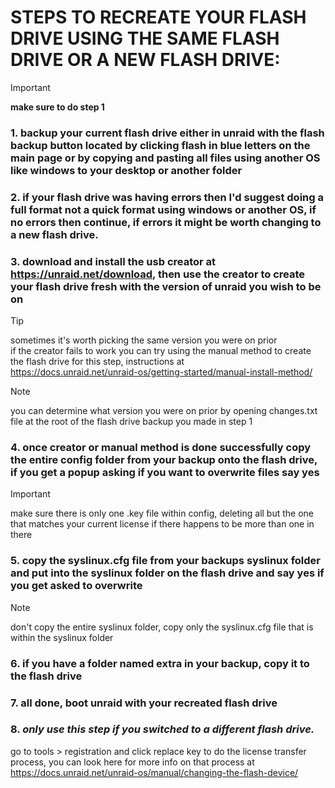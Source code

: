 # STEPS TO RECREATE YOUR FLASH DRIVE USING THE SAME FLASH DRIVE OR A NEW FLASH DRIVE:

> [!IMPORTANT]
> **make sure to do step 1**

### 1. backup your current flash drive either in unraid with the flash backup button located by clicking flash in blue letters on the main page or by copying and pasting all files using another OS like windows to your desktop or another folder
### 2. if your flash drive was having errors then I'd suggest doing a full format not a quick format using windows or another OS, if no errors then continue, if errors it might be worth changing to a new flash drive.
### 3. download and install the usb creator at https://unraid.net/download, then use the creator to create your flash drive fresh with the version of unraid you wish to be on 
> [!TIP]
> sometimes it's worth picking the same version you were on prior \
> if the creator fails to work you can try using the manual method to create the flash drive for this step, instructions at \
https://docs.unraid.net/unraid-os/getting-started/manual-install-method/

> [!NOTE]
> you can determine what version you were on prior by opening changes.txt file at the root of the flash drive backup you made in step 1
### 4. once creator or manual method is done successfully copy the entire config folder from your backup onto the flash drive, if you get a popup asking if you want to overwrite files say yes
> [!IMPORTANT]
> make sure there is only one .key file within config, deleting all but the one that matches your current license if there happens to be more than one in there
### 5. copy the syslinux.cfg file from your backups syslinux folder and put into the syslinux folder on the flash drive and say yes if you get asked to overwrite
> [!NOTE]
> don't copy the entire syslinux folder, copy only the syslinux.cfg file that is within the syslinux folder
### 6. if you have a folder named extra in your backup, copy it to the flash drive
### 7. all done, boot unraid with your recreated flash drive
### 8. ***only use this step if you switched to a different flash drive.***
go to tools > registration and click replace key to do the license transfer process, you can look here for more info on that process at \
https://docs.unraid.net/unraid-os/manual/changing-the-flash-device/
